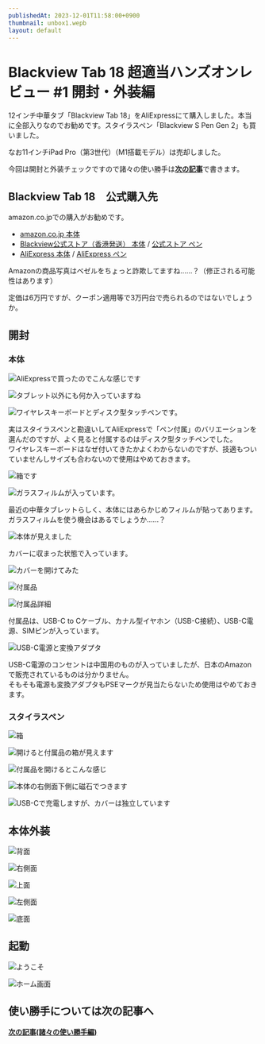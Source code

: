 ```yaml
---
publishedAt: 2023-12-01T11:58:00+0900
thumbnail: unbox1.wepb
layout: default
---
```

# Blackview Tab 18 超適当ハンズオンレビュー #1 開封・外装編
12インチ中華タブ「Blackview Tab 18」をAliExpressにて購入しました。本当に全部入りなのでお勧めです。スタイラスペン「Blackview S Pen Gen 2」も買いました。

なお11インチiPad Pro（第3世代）（M1搭載モデル）は売却しました。

今回は開封と外装チェックですので諸々の使い勝手は[**次の記事**](../12-01-2%20bv-tab-18-2)で書きます。

## Blackview Tab 18　公式購入先
amazon.co.jpでの購入がお勧めです。

* [amazon.co.jp 本体](https://amzn.asia/d/bH4PPhg)
* [Blackview公式ストア（香港発送） 本体](https://jp.blackview.hk/products/tab-18-price) / [公式ストア ペン](https://jp.blackview.hk/products/magnetic-s-pen-gen-2-for-blackview-tab-18)
* [AliExpress 本体](https://ja.aliexpress.com/item/1005006181047675.html) / [AliExpress ペン](https://ja.aliexpress.com/item/1005006211779860.html)

Amazonの商品写真はベゼルをちょっと詐欺してますね……？（修正される可能性はあります）

定価は6万円ですが、クーポン適用等で3万円台で売られるのではないでしょうか。

## 開封

### 本体
![](unbox1.wepb "AliExpressで買ったのでこんな感じです")

![](unbox2.wepb "タブレット以外にも何か入っていますね")

![](unbox3.wepb "ワイヤレスキーボードとディスク型タッチペンです。")

実はスタイラスペンと勘違いしてAliExpressで「ペン付属」のバリエーションを選んだのですが、よく見ると付属するのはディスク型タッチペンでした。  
ワイヤレスキーボードはなぜ付いてきたかよくわからないのですが、技適もついていませんしサイズも合わないので使用はやめておきます。

![](unbox4.wepb "箱です")

![](unbox5.wepb "ガラスフィルムが入っています。")

最近の中華タブレットらしく、本体にはあらかじめフィルムが貼ってあります。ガラスフィルムを使う機会はあるでしょうか……？

![](unbox6.wepb "本体が見えました")

カバーに収まった状態で入っています。

![](unbox7.wepb "カバーを開けてみた")

![](unbox7-1.wepb "付属品")

![](unbox8.wepb "付属品詳細")

付属品は、USB-C to Cケーブル、カナル型イヤホン（USB-C接続）、USB-C電源、SIMピンが入っています。

![](acadapt.wepb "USB-C電源と変換アダプタ")

USB-C電源のコンセントは中国用のものが入っていましたが、日本のAmazonで販売されているものは分かりません。  
そもそも電源も変換アダプタもPSEマークが見当たらないため使用はやめておきます。

### スタイラスペン
![](pen1.wepb "箱")

![](pen3.wepb "開けると付属品の箱が見えます")

![](pen3.wepb "付属品を開けるとこんな感じ")

![](pen4.wepb "本体の右側面下側に磁石でつきます")

![](pen5.wepb "USB-Cで充電しますが、カバーは独立しています")

## 本体外装

![](p1.wepb "背面")

![](p2.wepb "右側面")

![](p3.wepb "上面")

![](p4.wepb "左側面")

![](p5.wepb "底面")

## 起動

![](youkoso.wepb "ようこそ")

![](home.wepb "ホーム画面")

## 使い勝手については次の記事へ

[**次の記事(諸々の使い勝手編)**](../12-01-2%20bv-tab-18-2)